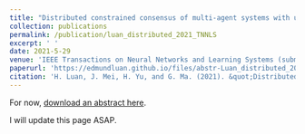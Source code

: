 ```yaml
---
title: "Distributed constrained consensus of multi-agent systems with uncertainties and disturbances under switching directed graphs"
collection: publications
permalink: /publication/luan_distributed_2021_TNNLS
excerpt: ' '
date: 2021-5-29
venue: 'IEEE Transactions on Neural Networks and Learning Systems (submitted)'
paperurl: 'https://edmundluan.github.io/files/abstr-Luan_distributed_2021_TNNLS.pdf'
citation: 'H. Luan, J. Mei, H. Yu, and G. Ma. (2021). &quot;Distributed constrained consensus of multi-agent systems with uncertainties and disturbances under switching directed graphs.&quot; <i>IEEE Transactions on Neural Networks and Learning Systems (submitted)</i>.'
---
```



For now, [download an abstract here](https://edmundluan.github.io/files/abstr-Luan_distributed_2021_TNNLS.pdf). 

I will update this page ASAP. 

<!--

Recommended citation: H. Luan, J. Mei, H. Yu, and G. Ma. (2021). &quot;Distributed constrained consensus of multi-agent systems with uncertainties and disturbances under switching directed graphs.&quot; <i>IEEE Transactions on Neural Networks and Learning Systems (submitted)</i>. 

-->
